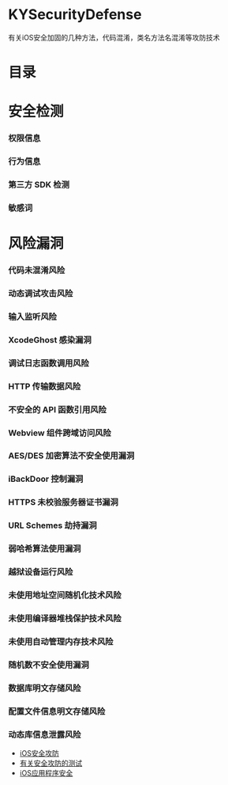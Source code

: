 # KYSecurityDefense
有关iOS安全加固的几种方法，代码混淆，类名方法名混淆等攻防技术


# 目录

#  安全检测 
### 权限信息
### 行为信息
### 第三方 SDK 检测 
### 敏感词

# 风险漏洞 
### 代码未混淆风险
### 动态调试攻击风险
### 输入监听风险
### XcodeGhost 感染漏洞 
### 调试日志函数调用风险 
### HTTP 传输数据风险 
### 不安全的 API 函数引用风险 
### Webview 组件跨域访问风险 
### AES/DES 加密算法不安全使用漏洞
### iBackDoor 控制漏洞 
### HTTPS 未校验服务器证书漏洞 
### URL Schemes 劫持漏洞
### 弱哈希算法使用漏洞
### 越狱设备运行风险
### 未使用地址空间随机化技术风险
### 未使用编译器堆栈保护技术风险
### 未使用自动管理内存技术风险
### 随机数不安全使用漏洞
### 数据库明文存储风险
### 配置文件信息明文存储风险
### 动态库信息泄露风险


* [iOS安全攻防](https://raw.githubusercontent.com/kingly09/KYSecurityDefense/master/README_gf.md)
* [有关安全攻防的测试](https://raw.githubusercontent.com/kingly09/KYSecurityDefense/master/README_TEST.md)
* [iOS应用程序安全](https://raw.githubusercontent.com/kingly09/KYSecurityDefense/master/README_yyaq.md)